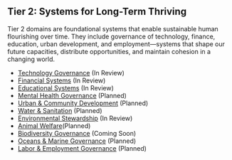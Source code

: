 ## Tier 2: Systems for Long-Term Thriving

Tier 2 domains are foundational systems that enable sustainable human flourishing over time. They include governance of technology, finance, education, urban development, and employment—systems that shape our future capacities, distribute opportunities, and maintain cohesion in a changing world.

- [Technology Governance](/framework/docs/implementation/technology) (In Review)
- [Financial Systems](/framework/docs/implementation/finance) (In Review)
- [Educational Systems](/framework/docs/implementation/education) (In Review)
- [Mental Health Governance](/framework/docs/implementation/mental-health) (Planned)
- [Urban & Community Development](/framework/docs/implementation/urban) (Planned)
- [Water & Sanitation](/framework/docs/implementation/water) (Planned)
- [Environmental Stewardship](/framework/docs/implementation/environment) (In Review)
- [Animal Welfare](/framework/docs/implementation/animal-welfare)(Planned)
- [Biodiversity Governance](/framework/docs/implementation/biodiversity) (Coming Soon)
- [Oceans & Marine Governance](/framework/docs/implementation/oceans) (Planned)
- [Labor & Employment Governance](/framework/docs/implementation/labor) (Planned)
